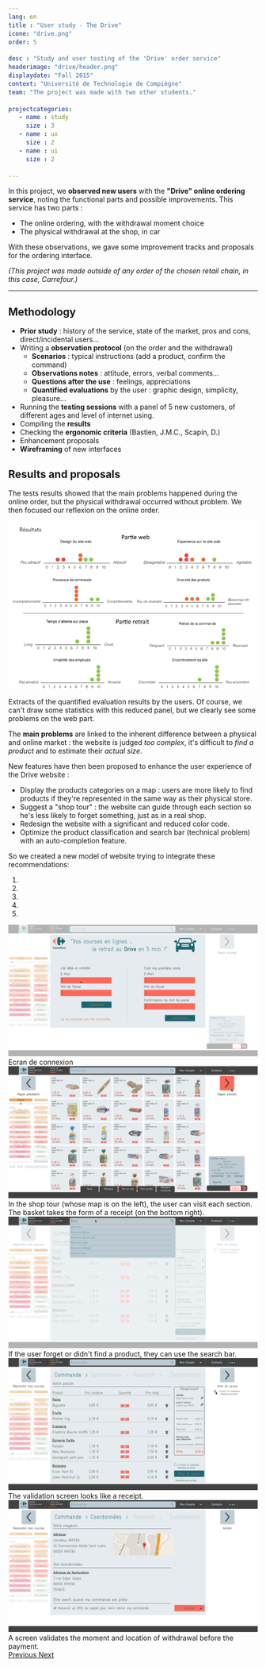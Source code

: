 ```yaml
---
lang: en
title : "User study - The Drive"
icone: "drive.png"
order: 5

desc : "Study and user testing of the 'Drive' order service"
headerimage: "drive/header.png"
displaydate: "Fall 2015"
context: "Université de Technologie de Compiègne"
team: "The project was made with two other students."

projectcategories:
   - name : study
     size : 3
   - name : ux
     size : 2
   - name : ui
     size : 2

---
```


In this project, we **observed new users** with the **"Drive" online ordering service**,
noting the functional parts and possible improvements.
This service has two parts :
- The online ordering, with the withdrawal moment choice
- The physical withdrawal at the shop, in car

With these observations, we gave some improvement tracks and proposals for
the ordering interface.

_(This project was made outside of any order of the chosen retail chain, in this case, Carrefour.)_

---

## Methodology

* **Prior study** : history of the service, state of the market, pros and cons, direct/incidental users...
* Writing a **observation protocol** (on the order and the withdrawal)
    * **Scenarios** : typical instructions (add a product, confirm the command)
    * **Observations notes** : attitude, errors, verbal comments...
    * **Questions after the use** : feelings, appreciations
    * **Quantified evaluations** by the user : graphic design, simplicity, pleasure...
* Running the **testing sessions** with a panel of 5 new customers, of different ages and level of internet using.
* Compiling the **results**
* Checking the **ergonomic criteria** (Bastien, J.M.C., Scapin, D.)
* Enhancement proposals
* **Wireframing** of new interfaces

## Results and proposals

The tests results showed that the main problems happened during the online order,
but the physical withdrawal occurred without problem. We then focused our reflexion
on the online order.

<div class="thumbnail">
      <img src="drive/results.png" class="img-responsive" alt="Diagrammes de résultats de test">
      <div class="caption">
        <p>Extracts of the quantified evaluation results by the users. 
        Of course, we can't draw some statistics with this reduced panel,
        but we clearly see some problems on the web part.</p>
      </div>
</div>

The **main problems** are linked to the inherent difference between a physical
and online market : the website is judged _too complex_, it's difficult to _find
a product_ and to estimate their _actual size_.

New features have then been proposed to enhance the user experience of the Drive website :


- Display the products categories on a map : users are more likely to find products if they're
represented in the same way as their physical store.
- Suggest a "shop tour" : the website can guide through each section so he's less
likely to forget something, just as in a real shop.
- Redesign the website with a significant and reduced color code.
- Optimize the product classification and search bar (technical problem) with an auto-completion feature.


So we created a new model of website trying to integrate these recommendations:

<div id="carousel-drive" class="carousel slide" data-ride="carousel">
  <!-- Indicators -->
  <ol class="carousel-indicators">
    <li data-target="#carousel-drive" data-slide-to="0" class="active"></li>
    <li data-target="#carousel-drive" data-slide-to="1"></li>
    <li data-target="#carousel-drive" data-slide-to="2"></li>
    <li data-target="#carousel-drive" data-slide-to="3"></li>
    <li data-target="#carousel-drive" data-slide-to="4"></li>
  </ol>

  <!-- Wrapper for slides -->
  <div class="carousel-inner" role="listbox">
    <div class="item active">
      <img src="drive/planche1.png" alt="Aperçus de la réalisation">
      <div class="carousel-caption">
        Ecran de connexion
      </div>
    </div>
    <div class="item">
      <img src="drive/planche2.png" alt="Aperçus de la réalisation">
      <div class="carousel-caption">
        In the shop tour (whose map is on the left), the user can visit each section.
        The basket takes the form of a receipt (on the bottom right).
      </div>
    </div>
    <div class="item">
      <img src="drive/planche3.png" alt="Aperçus de la réalisation">
      <div class="carousel-caption">
        If the user forget or didn't find a product, they can use the search bar.
      </div>
    </div>
    <div class="item">
      <img src="drive/planche4.png" alt="Aperçus de la réalisation">
      <div class="carousel-caption">
        The validation screen looks like a receipt.
      </div>
    </div>
    <div class="item">
      <img src="drive/planche5.png" alt="Aperçus de la réalisation">
      <div class="carousel-caption">
        A screen validates the moment and location of withdrawal before the payment.
      </div>
    </div>
    
  </div>

  <!-- Controls -->
  <a class="left carousel-control" href="#carousel-drive" role="button" data-slide="prev">
    <span class="glyphicon glyphicon-chevron-left" aria-hidden="true"></span>
    <span class="sr-only">Previous</span>
  </a>
  <a class="right carousel-control" href="#carousel-drive" role="button" data-slide="next">
    <span class="glyphicon glyphicon-chevron-right" aria-hidden="true"></span>
    <span class="sr-only">Next</span>
  </a>
</div>